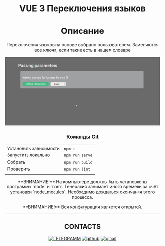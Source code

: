 <h1  align="center">VUE 3 Переключения языков</h1>

<div align="center">
 <h1  align="center">Описание</h1> 
<p align="center">
Переключения языков на основе выбрано пользователем. Заменяются все ключи, если такие есть в нашем словаре
</p>
  
![Lax 2.0 Gif](https://github.com/VladislavBobyrev/vue3-cange-language/blob/main/chrome_DzZbMUzF9J.gif)
  
</div>


<div align="center">
<h3  align="center">Команды Git</h3>  
  
|                        |                     |
|------------------------|:--------------------|
| Установить зависимости | `npm i`             |
| Запустить локально     | `npm run serve`     |
| Собрать                | `npm run build`     |
| Проверить              | `npm run lint`      |
|                        |                     |
 
  </div>
  
<p align="center">
**ВНИМАНИЕ!** На компьютере должны быть установлены программы `node` и `npm`.
Генерация  занимает много времени за счёт
установки `node_modules`. Необходимо дождаться окончания этого процесса.

  <p align="center">**ВНИМАНИЕ!** Вся конфигурация является открытой. </p>
</p>

------------

<h2 align='center' > CONTACTS </h2>
<!-- <div align='center' ><img alt="Sass" src="https://tgram.ru/wiki/stickers/img/ResistanceDog/gif/21.gif" /></div> -->
<div align='center'> 

[![TELEGRAMM](https://img.shields.io/badge/telegramm-4285F4?style=for-the-badge&logo=read-the-docs&logoColor=white)](https://t.me/VladislavBobyrev)
[![github](https://img.shields.io/badge/GitHub-000000?style=for-the-badge&logo=GitHub&logoColor=white)](https://github.com/VladislavBobyrev)
[![gmail](https://img.shields.io/badge/Gmail-D14836?style=for-the-badge&logo=Gmail&logoColor=white)](https://mail.ru/bobyrev.vladislav@mail.ru)
 </div>




